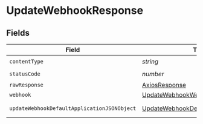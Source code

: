 # UpdateWebhookResponse


## Fields

| Field                                                                                                 | Type                                                                                                  | Required                                                                                              | Description                                                                                           |
| ----------------------------------------------------------------------------------------------------- | ----------------------------------------------------------------------------------------------------- | ----------------------------------------------------------------------------------------------------- | ----------------------------------------------------------------------------------------------------- |
| `contentType`                                                                                         | *string*                                                                                              | :heavy_check_mark:                                                                                    | N/A                                                                                                   |
| `statusCode`                                                                                          | *number*                                                                                              | :heavy_check_mark:                                                                                    | N/A                                                                                                   |
| `rawResponse`                                                                                         | [AxiosResponse](https://axios-http.com/docs/res_schema)                                               | :heavy_minus_sign:                                                                                    | N/A                                                                                                   |
| `webhook`                                                                                             | [UpdateWebhookWebhook](../../models/operations/updatewebhookwebhook.md)                               | :heavy_minus_sign:                                                                                    | A webhook                                                                                             |
| `updateWebhookDefaultApplicationJSONObject`                                                           | [UpdateWebhookDefaultApplicationJSON](../../models/operations/updatewebhookdefaultapplicationjson.md) | :heavy_minus_sign:                                                                                    | Error response.                                                                                       |